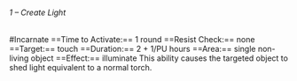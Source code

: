 ###### 1 – Create Light
#Incarnate
==Time to Activate:== 1 round
==Resist Check:== none
==Target:== touch
==Duration:== 2 + 1/PU hours
==Area:== single non-living object
==Effect:== illuminate
This ability causes the targeted object to shed light equivalent to a normal torch.
